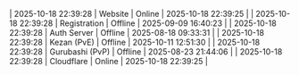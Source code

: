 | 2025-10-18 22:39:28 | Website | Online | 2025-10-18 22:39:25 |
| 2025-10-18 22:39:28 | Registration | Offline | 2025-09-09 16:40:23 |
| 2025-10-18 22:39:28 | Auth Server | Offline | 2025-08-18 09:33:31 |
| 2025-10-18 22:39:28 | Kezan (PvE) | Offline | 2025-10-11 12:51:30 |
| 2025-10-18 22:39:28 | Gurubashi (PvP) | Offline | 2025-08-23 21:44:06 |
| 2025-10-18 22:39:28 | Cloudflare | Online | 2025-10-18 22:39:25 |
